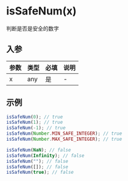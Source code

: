 # isSafeNum(x)

判断是否是安全的数字

## 入参

| 参数 | 类型 | 必填 | 说明 |
| :--- | :--- | :--- | :--- |
| x    | any  | 是   | -    |

## 示例

```javascript
isSafeNum(0); // true
isSafeNum(1); // true
isSafeNum(-1); // true
isSafeNum(Number.MIN_SAFE_INTEGER); // true
isSafeNum(Number.MAX_SAFE_INTEGER); // true

isSafeNum(NaN); // false
isSafeNum(Infinity); // false
isSafeNum(""); // false
isSafeNum([]); // false
isSafeNum(true); // false
```

